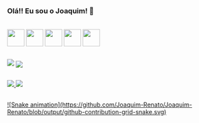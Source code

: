 ### Olá!! Eu sou o Joaquim!  👋

<!--
**Joaquim-Renato/Joaquim-Renato** is a ✨ _special_ ✨ repository because its `README.md` (this file) appears on your GitHub profile.

Here are some ideas to get you started:

- 🔭 I’m currently working on ...
- 🌱 I’m currently learning ...
- 👯 I’m looking to collaborate on ...
- 🤔 I’m looking for help with ...
- 💬 Ask me about ...
- 📫 How to reach me: ...
- 😄 Pronouns: ...
- ⚡ Fun fact: ...
-->
<div style="display: inline_block"><br>
  <img  align="center" height="40" width="40" src="https://cdn.jsdelivr.net/gh/devicons/devicon/icons/java/java-original.svg" />
  <img  align="center" height="40" width="40" src="https://cdn.jsdelivr.net/gh/devicons/devicon/icons/git/git-original-wordmark.svg" />
  <img  align="center" height="40" width="40" src="https://cdn.jsdelivr.net/gh/devicons/devicon/icons/github/github-original-wordmark.svg" />
  <img  align="center" height="40" width="40" src="https://cdn.jsdelivr.net/gh/devicons/devicon/icons/mysql/mysql-original-wordmark.svg" />
  <img  align="center" height="40" width="40" src="https://cdn.jsdelivr.net/gh/devicons/devicon/icons/spring/spring-original-wordmark.svg" />

 </div>
  
 
 ## 
 
 
 <div>
<a href = "mailto:jocajoaquimas@gmail.com"><img src="https://img.shields.io/badge/-Gmail-%23333?style=for-the-badge&logo=gmail&logoColor=white" target="_blank"></a>
  <a href="https://www.linkedin.com/in/joaquim-renato-alves-de-souza-46501015b/" target="_blank"><img align="center" src="https://img.shields.io/badge/LinkedIn-0077B5?style=for-the-badge&logo=linkedin&logoColor=white" target="_blank"></a> 
  
   </div>
  
  
  ##


<div align="left">
  <a href="https://github.com/Joaquim-Renato">
  <img height="180em" src="https://github-readme-stats.vercel.app/api?username=Joaquim-Renato&show_icons=true&theme=synthwave&include_all_commits=true&count_private=true"/>
  <img height="180em" src="https://github-readme-stats.vercel.app/api/top-langs/?username=Joaquim-Renato&layout=compact&langs_count=7&theme=synthwave"/>
</div> 
         
    
                                
  </div>
   
  ##

 <div> 
 ![Snake animation](https://github.com/Joaquim-Renato/Joaquim-Renato/blob/output/github-contribution-grid-snake.svg)
    
  </div>
